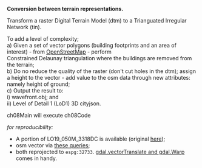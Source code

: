 **Conversion between terrain representations.**

Transform a raster Digital Terrain Model (dtm) to a Trianguated Irregular Network (tin).  

To add a level of complexity;  
    a) Given a set of vector polygons (building footprints and an area of interest) - from [OpenStreetMap](https://wiki.osmfoundation.org/wiki/Main_Page) - perform  
       Constrained Delaunay triangulation where the buildings are removed from the terrain;  
    b) Do no reduce the quality of the raster (don't cut holes in the dtm); assign a height to the vector - add value to the osm data through new attributes: namely 
       height of ground;  
    c) Output the result to:  
            i)  wavefront.obj; and  
            ii) Level of Detail 1 (LoD1) 3D cityjson.
                      
 ch08Main will execute ch08Code
 
 *for reproducibility:*
 - A portion of LO19_050M_3318DC is available (original [here](http://www.ngi.gov.za/index.php/online-shop/what-is-itis-portal));
 - osm vector via [these queries](https://github.com/AdrianKriger/osm_LoD1_3Dbuildings/blob/main/osm_lod1_3dbuildingmodel_cput.ipynb);
 - both reprojected to `espg:32733`. [gdal.vectorTranslate and gdal.Warp](https://gdal.org/python/osgeo.gdal-module.html#VectorTranslateOptions) comes in handy.
       
